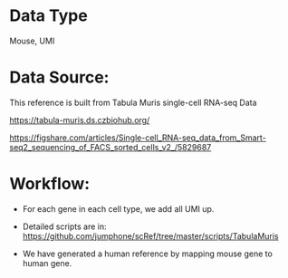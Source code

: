 # Data Type

Mouse, UMI

# Data Source:

This reference is built from Tabula Muris single-cell RNA-seq Data

https://tabula-muris.ds.czbiohub.org/

https://figshare.com/articles/Single-cell_RNA-seq_data_from_Smart-seq2_sequencing_of_FACS_sorted_cells_v2_/5829687

# Workflow:

* For each gene in each cell type, we add all UMI up.

* Detailed scripts are in: https://github.com/jumphone/scRef/tree/master/scripts/TabulaMuris

* We have generated a human reference by mapping mouse gene to human gene.




